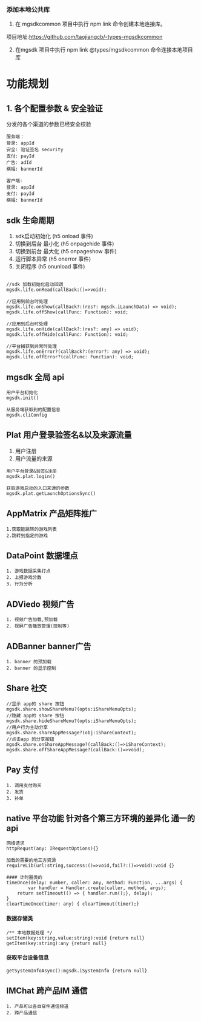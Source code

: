 ### 添加本地公共库

1. 在 mgsdkcommon 项目中执行 npm link 命令创建本地连接库。

项目地址:https://github.com/taojiangcb/-types-mgsdkcommon

2. 在mgsdk 项目中执行 npm link @types/mgsdkcommon 命令连接本地项目库


# 功能规划 

## 1. 各个配置参数 & 安全验证

分发的各个渠道的参数已经安全校验

```
服务端：
登录: appId
安全: 验证签名 security
支付: payId
广告: adId
横幅: bannerId
```

```
客户端:
登录: appId
支付: payId
横幅: bannerId
```

## sdk 生命周期

1. sdk启动初始化 (h5 onload 事件)
2. 切换到后台 最小化 (h5 onpagehide 事件)
3. 切换到前台 最大化 (h5 onpageshow 事件)
4. 运行脚本异常 (h5 onerror 事件)
5. 关闭程序 (h5 onunload 事件)

```

//sdk 加载初始化启动回调
mgsdk.life.onRead(callBack:()=>void);

//应用到前台时处理
mgsdk.life.onShow(callBack?:(res?: mgsdk.iLaunchData) => void);     
mgsdk.life.offShow(callFunc: Function): void;

//应用到后台时处理
mgsdk.life.onHide(callBack?:(res?: any) => void);                   
mgsdk.life.offHide(callFunc: Function): void;

//平台捕获到异常时处理
mgsdk.life.onError?(callBack?:(error?: any) => void);               
mgsdk.life.offError?(callFunc: Function): void;
```

## mgsdk 全局 api
```
用户平台初始化
mgsdk.init()

从服务端获取到的配置信息
mgsdk.cliConfig
```

## Plat 用户登录验签名&以及来源流量

1. 用户注册
2. 用户流量的来源

```
用户平台登录&验签&注册
mgsdk.plat.login()

获取游戏启动的入口来源的参数
mgsdk.plat.getLaunchOptionsSync()
```

## AppMatrix 产品矩阵推广
```
1.获取能跳转的游戏列表
2.跳转到指定的游戏
```

## DataPoint 数据埋点
```
1. 游戏数据采集打点
2. 上报游戏分数
3. 行为分析
```

## ADViedo 视频广告
```
1. 视频广告加载,预加载
2. 视屏广告播放管理(控制等)
```

## ADBanner banner广告
```
1. banner 的预加载
2. banner 的显示控制
```

## Share 社交
```
//显示 app的 share 按钮
mgsdk.share.showShareMenu?(opts:iShareMenuOpts);
//隐藏 app的 share 按钮
mgsdk.share.hideShareMenu?(opts:iShareMenuOpts);
//用户行为主动分享
mgsdk.share.shareAppMessage?(obj:iShareContext);
//点击app 的分享按钮
mgsdk.share.onShareAppMessage?(callBack:()=>iShareContext);
mgsdk.share.offShareAppMessage?(callBack:()=>void);
```

## Pay 支付
```
1. 调用支付购买
2. 发货
3. 补单
```

## native 平台功能 针对各个第三方环境的差异化 通一的api

```
网络请求
httpRequst(any: IRequestOptions){}

加载的需要的地三方资源
requireLib(url:string,success:()=>void,fail?:()=>void):void {}

#### 计时器类的
timeOnce(delay: number, caller: any, method: Function, ...args) {
        var handler = Handler.create(caller, method, args);
    return setTimeout(() => { handler.run();}, delay);
}
clearTimeOnce(timer: any) { clearTimeout(timer);}
```
#### 数据存储类
```
/** 本地数据处理 */
setItem(key:string,value:string):void {return null}
getItem(key:string):any {return null}
```
#### 获取平台设备信息
```
getSystemInfoAsync():mgsdk.iSystemInfo {return null}
```

## IMChat 跨产品IM 通信
```
1. 产品可以各自穿件通信频道
2. 跨产品通信
```